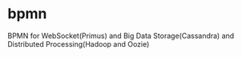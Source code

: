# bpmn
BPMN for WebSocket(Primus) and Big Data Storage(Cassandra) and Distributed Processing(Hadoop and Oozie)
